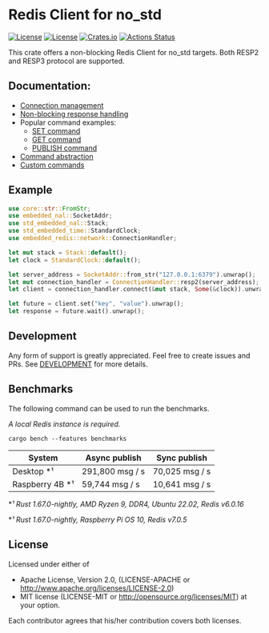 # Redis Client for no_std
[![License](https://img.shields.io/badge/license-MIT-blue.svg)](https://opensource.org/licenses/MIT)
[![License](https://img.shields.io/badge/License-Apache%202.0-blue.svg)](https://opensource.org/licenses/Apache-2.0)
[![Crates.io](https://img.shields.io/crates/v/embedded-redis.svg)](https://crates.io/crates/embedded-redis)
[![Actions Status](https://github.com/pegasus-aero/rt-embedded-redis/workflows/QA/badge.svg)](http://github.com/pegasus-aero/rt-embedded-redis/actions)

This crate offers a non-blocking Redis Client for no_std targets.
Both RESP2 and RESP3 protocol are supported.

## Documentation:
* [Connection management](https://docs.rs/embedded-redis/latest/embedded_redis/network/index.html#connection-handling)
* [Non-blocking response handling](https://docs.rs/embedded-redis/latest/embedded_redis/network/index.html#non-blocking-response-management)
* Popular command examples:
  * [SET command](https://docs.rs/embedded-redis/latest/embedded_redis/commands/set/index.html)
  * [GET command](https://docs.rs/embedded-redis/latest/embedded_redis/commands/get/index.html)
  * [PUBLISH command](https://docs.rs/embedded-redis/latest/embedded_redis/commands/publish/index.html)
* [Command abstraction](https://docs.rs/embedded-redis/latest/embedded_redis/commands/index.html)
* [Custom commands](https://docs.rs/embedded-redis/latest/embedded_redis/commands/custom/index.html)

## Example
```rust
use core::str::FromStr;
use embedded_nal::SocketAddr;
use std_embedded_nal::Stack;
use std_embedded_time::StandardClock;
use embedded_redis::network::ConnectionHandler;

let mut stack = Stack::default();
let clock = StandardClock::default();

let server_address = SocketAddr::from_str("127.0.0.1:6379").unwrap();
let mut connection_handler = ConnectionHandler::resp2(server_address);
let client = connection_handler.connect(&mut stack, Some(&clock)).unwrap();

let future = client.set("key", "value").unwrap();
let response = future.wait().unwrap();
```

## Development

Any form of support is greatly appreciated. Feel free to create issues and PRs.
See [DEVELOPMENT](DEVELOPMENT.md) for more details.  

## Benchmarks

The following command can be used to run the benchmarks.

*A local Redis instance is required.*

````
cargo bench --features benchmarks
````

| System          | Async publish   | Sync publish   |
|-----------------|-----------------|----------------|
| Desktop *¹      | 291,800 msg / s | 70,025 msg / s |
| Raspberry 4B *¹ | 59,744  msg / s | 10,641 msg / s |

**¹ Rust 1.67.0-nightly, AMD Ryzen 9, DDR4, Ubuntu 22.02, Redis v6.0.16*

**¹ Rust 1.67.0-nightly, Raspberry Pi OS 10, Redis v7.0.5*

## License
Licensed under either of

* Apache License, Version 2.0, (LICENSE-APACHE or http://www.apache.org/licenses/LICENSE-2.0)
* MIT license (LICENSE-MIT or http://opensource.org/licenses/MIT)
at your option.

Each contributor agrees that his/her contribution covers both licenses.